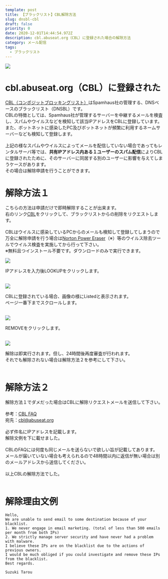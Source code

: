 ```yaml
---
template: post
title: 【ブラックリスト】CBL解除方法
slug: dnsbl-cbl
draft: false
priority: 0
date: 2020-12-01T14:44:54.972Z
description: cbl.abuseat.org（CBL）に登録された場合の解除方法
category: メール配信
tags:
  - ブラックリスト
---
```

![](/media/abuseat-title.png)

# cbl.abuseat.org（CBL）に登録された

<a href="https://www.abuseat.org/">CBL（コンポジットブロッキングリスト）</a>はSpamhaus社の管理する、DNSベースのブラックリスト（DNSBL）です。<br> 				CBLの特徴としては、Spamhaus社が管理するサーバーを中継するメールを検査し、スパムやウイルスなどを検知して該当IPアドレスをCBLに登録しています。<br> 				また、ボットネットに感染したPC及びボットネットが頻繁に利用するネームサーバーなども検知して登録します。<br> 				<br> 				上記の様なスパムやウイルスによってメールを配信していない場合であってもレンタルサーバ等では、<strong>共有IPアドレス内ある１ユーザーのスパム配信</strong>によりCBLに登録されたために、そのサーバーに同居する別のユーザーに影響を与えてしまうケースがあります。<br>その場合は解除申請を行うことができます。<br>

# 解除方法１

こちらの方法は申請だけで即時解除することが出来ます。<br> 				右のリンク<a href="https://www.abuseat.org/lookup.cgi">CBL</a>をクリックして、ブラックリストからの削除をリクエストします。<br> 				<br> 				CBLはウイルスに感染しているPCからのメールも検知して登録してしまうので万全に解除申請を行う場合は<a href="https://us.norton.com/support/tools/npe.html">Norton Power Eraser</a>（※）等のウイルス除去ツールでウイルス検査を実施してから行って下さい。<br> 				※無料且つインストール不要です。ダウンロードのみで実行できます。<br> 				

![](/media/abuseat-1.png)

IPアドレスを入力後LOOKUPをクリックします。<br><br>

![](/media/abuseat-2.png)

CBLに登録されている場合、画像の様にListedと表示されます。<br> 				ページ一番下までスクロールします。<br><br>

![](/media/abuseat-3.png)

REMOVEをクリックします。<br><br>

![](/media/abuseat-4.png)

解除は即実行されます。但し、24時間後再度審査が行われます。<br>それでも解除されない場合は解除方法２を参考にして下さい。<br><br>

# 解除方法２

解除方法１でダメだった場合はCBLに解除リクエストメールを送信して下さい。<br> 				<br> 				参考：<a href="https://www.abuseat.org/faq.html">CBL FAQ</a><br> 				宛先：<span class="text-primary">cbl@abuseat.org</span><br> 				<br> 				必ず件名にIPアドレスを記載します。<br> 				解除文例を下に載せました。<br> 				<br> 				CBLのFAQには何度も同じメールを送らないで欲しい旨が記載してあります。<br> 				メールが届いていない場合も考えられるので48時間以内に返信が無い場合は別のメールアドレスから送信してください。<br> 				<br> 				以上CBLの解除方法でした。<br><br>

# 解除理由文例

```
Hello,
We are unable to send email to some destination because of your blacklist.
1. We never engage in email marketing. (total of less than 500 emails per month from both IPs)
2. We strictly manage server security and have never had a problem with malware.
I believe these IPs are on the blacklist due to the actions of previous owners.
I would be much obliged if you could investigate and remove these IPs from the blacklist.
Best regards.

Suzuki Tarou
```